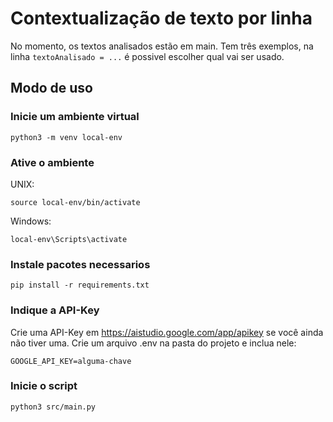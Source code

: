 # Contextualização de texto por linha

No momento, os textos analisados estão em main. Tem três exemplos, na linha <code>textoAnalisado = ...</code> é possivel escolher qual vai ser usado.

## Modo de uso

### Inicie um ambiente virtual
    python3 -m venv local-env

### Ative o ambiente
UNIX:

    source local-env/bin/activate

Windows:

    local-env\Scripts\activate
    
### Instale pacotes necessarios

    pip install -r requirements.txt


### Indique a API-Key
Crie uma API-Key em https://aistudio.google.com/app/apikey se você ainda não tiver uma. Crie um arquivo .env na pasta do projeto e inclua nele:
    
    GOOGLE_API_KEY=alguma-chave

### Inicie o script

    python3 src/main.py